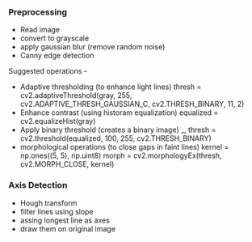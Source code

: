 ### Preprocessing
* Read image
* convert to grayscale
* apply gaussian blur (remove random noise)
* Canny edge detection

Suggested operations -
* Adaptive thresholding (to enhance light lines)
    thresh = cv2.adaptiveThreshold(gray, 255, cv2.ADAPTIVE_THRESH_GAUSSIAN_C, cv2.THRESH_BINARY, 11, 2)
* Enhance contrast (using historam equalization)
    equalized = cv2.equalizeHist(gray)
* Apply binary threshold (creates a binary image)
    _, thresh = cv2.threshold(equalized, 100, 255, cv2.THRESH_BINARY)
* morphological operations (to close gaps in faint lines)
    kernel = np.ones((5, 5), np.uint8)
    morph = cv2.morphologyEx(thresh, cv2.MORPH_CLOSE, kernel)

### Axis Detection
* Hough transform
* filter lines using slope
* assing longest line as axes
* draw them on original image